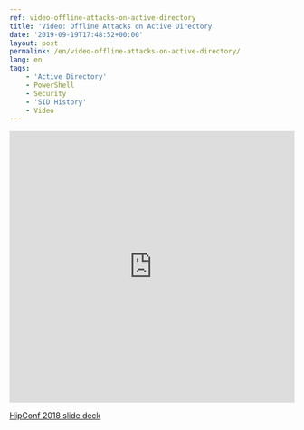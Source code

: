 ```yaml
---
ref: video-offline-attacks-on-active-directory
title: 'Video: Offline Attacks on Active Directory'
date: '2019-09-19T17:48:52+00:00'
layout: post
permalink: /en/video-offline-attacks-on-active-directory/
lang: en
tags:
    - 'Active Directory'
    - PowerShell
    - Security
    - 'SID History'
    - Video
---
```


<iframe width="100%" height="480px" src="https://www.youtube.com/embed/soSRV8KFr2c" title="Offline Attacks on Active Directory - Michael Grafnetter" frameborder="0" allow="accelerometer; autoplay; clipboard-write; encrypted-media; gyroscope; picture-in-picture" allowfullscreen></iframe>

[HipConf 2018 slide deck](../../assets/documents/HIP_AD_Offline_Attacks.pdf)
